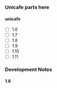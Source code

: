 ### Unicafe parts here

#### unicafe
- [ ] 1.6
- [ ] 1.7
- [ ] 1.8
- [ ] 1.9
- [ ] 1.10
- [ ] 1.11

### Development Notes

#### 1.6
